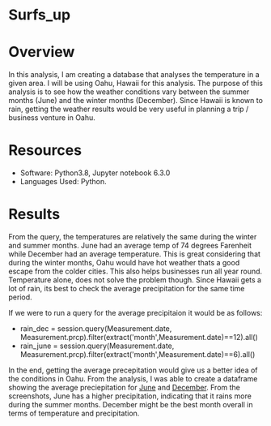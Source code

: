 # Surfs_up

# Overview
In this analysis, I am creating a database that analyses the temperature in a given area. I will be using Oahu, Hawaii for this analysis. The purpose of this analysis is to see how the weather conditions vary between the summer months (June) and the winter months (December). Since Hawaii is known to rain, getting the weather results would be very useful in planning a trip / business venture in Oahu.

# Resources
- Software: Python3.8, Jupyter notebook 6.3.0
- Languages Used: Python.

# Results
From the query, the temperatures are relatively the same during the winter and summer months. June had an average temp of 74 degrees Farenheit while December had an average temperature. This is great considering that during the winter months, Oahu would have hot weather thats a good escape from the colder cities. This also helps businesses run all year round. Temperature alone, does not solve the problem though. Since Hawaii gets a lot of rain, its best to check the average precipitation for the same time period. 

If we were to run a query for the average precipitaion it would be as follows:

- rain_dec = session.query(Measurement.date, Measurement.prcp).filter(extract('month',Measurement.date)==12).all()
- rain_june = session.query(Measurement.date, Measurement.prcp).filter(extract('month',Measurement.date)==6).all()

In the end, getting the average precepitation would give us a better idea of the conditions in Oahu. From the analysis, I  was able to create a dataframe showing the average preciepitation for [June](https://github.com/somtoesomeju/Surfs_up/blob/main/june_rain.png) and [December](https://github.com/somtoesomeju/Surfs_up/blob/main/dec_rain.png). From the screenshots, June has a higher precipitation, indicating that it rains more during the summer months. December might be the best month overall in terms of temperature and precipitation.
